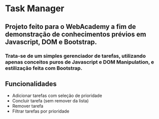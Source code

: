 # Task Manager
## Projeto feito para o WebAcademy a fim de demonstração de conhecimentos prévios em Javascript, DOM e Bootstrap.

### Trata-se de um simples gerenciador de tarefas, utilizando apenas conceitos puros de Javascript e DOM Manipulation, e estilização feita com Bootstrap.

## Funcionalidades
- Adicionar tarefas com seleção de prioridade
- Concluir tarefa (sem remover da lista)
- Remover tarefa
- Filtrar tarefas por prioridade
